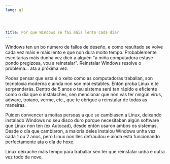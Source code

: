 ```yaml
---
lang: gl




title: Por que Windows se fai máis lento cada día?
---
```


Windows ten un bo número de fallos de deseño, e como resultado se volve cada vez máis e máis lento e que non dura moito tempo. Probablemente escoitarías máis dunha vez dicir a alguén "a miña computadora estase pondo pregizosa, vou a reinstalar". Reinstalar Windows resolve o problema... ata a próxima vez.

Podes pensar que esta é o xeito como as computadoras traballan, son tecnoloxía moderna e aínda non son moi estables. Entón proba Linux e te sorprenderás. Dentro de 5 anos o teu sistema será tan rápido e eficiente como o día que o instalaches, sen mencionar que non vas ter ningún virus, adware, troiano, verme, etc., que te obrigue a reinstalar de todas as maneiras.

Puiden convencer a moitas persoas a que se cambiasen a Linux, deixando instalado Windows no seu disco duro porque necesitaban algún software que Linux non ten (ex Autocad), desde entón usaron ambos os sistemas. Desde o día que cambiaron, a maioría deles instalou Windows unha vez cada 1 ou 2 anos, pero Linux non lles defraudou e aínda está funcionando perfectamente ata o día de hoxe.

Linux déixache máis tempo para traballar sen ter que reinstalar unha e outra vez todo de novo.






